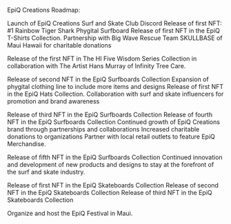 EpiQ Creations Roadmap:

Launch of EpiQ Creations Surf and Skate Club Discord
Release of first NFT: #1 Rainbow Tiger Shark Phygital Surfboard
Release of first NFT in the EpiQ T-Shirts Collection.
Partnership with Big Wave Rescue Team SKULLBASE of Maui Hawaii for charitable donations

Release of the first NFT in The HI Five Wisdom Series Collection in collaboration with 
The Artist Hans Murray of Infinity Tree Care.

Release of second NFT in the EpiQ Surfboards Collection
Expansion of phygital clothing line to include more items and designs
Release of first NFT in the EpiQ Hats Collection.
Collaboration with surf and skate influencers for promotion and brand awareness

Release of third NFT in the EpiQ Surfboards Collection
Release of fourth NFT in the EpiQ Surfboards Collection
Continued growth of EpiQ Creations brand through partnerships and collaborations
Increased charitable donations to organizations
Partner with local retail outlets to feature EpiQ Merchandise.


Release of fifth NFT in the EpiQ Surfboards Collection
Continued innovation and development of new products and 
designs to stay at the forefront of the surf and skate industry.

Release of first NFT in the EpiQ Skateboards Collection
Release of second NFT in the EpiQ Skateboards Collection
Release of third NFT in the EpiQ Skateboards Collection

Organize and host the EpiQ Festival in Maui.

